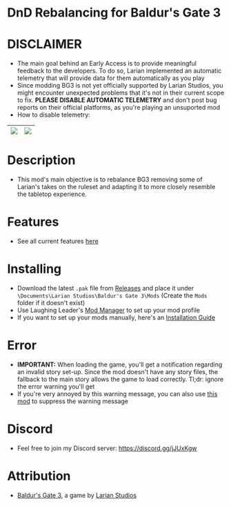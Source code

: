 DnD Rebalancing for Baldur's Gate 3
=======

# DISCLAIMER
* The main goal behind an Early Access is to provide meaningful feedback to the developers. To do so, Larian implemented an automatic telemetry that will provide data for them automatically as you play
* Since modding BG3 is not yet officially supported by Larian Studios, you might encounter unexpected problems that it's not in their current scope to fix. **PLEASE DISABLE AUTOMATIC TELEMETRY** and don't post bug reports on their official platforms, as you're playing an unsuported mod
* How to disable telemetry:

| ![](https://i.imgur.com/8BSSPiW.png) | ![](https://i.imgur.com/huTu79h.png) |
|:---:|:---:|

# Description
* This mod's main objective is to rebalance BG3 removing some of Larian's takes on the ruleset and adapting it to more closely resemble the tabletop experience.

# Features
* See all current features [here](https://github.com/ZerdBG3/DnD-Rebalancing/blob/main/Features.md)

# Installing
* Download the latest `.pak` file from [Releases](https://github.com/ZerdBG3/DnD-Rebalancing/releases) and place it under `\Documents\Larian Studios\Baldur's Gate 3\Mods` (Create the `Mods` folder if it doesn't exist)
* Use Laughing Leader's [Mod Manager](https://github.com/LaughingLeader/BG3ModManager) to set up your mod profile
* If you want to set up your mods manually, here's an [Installation Guide](https://github.com/ZerdBG3/DnD-Rebalancing/blob/main/Installing.md)

# Error
* **IMPORTANT:** When loading the game, you'll get a notification regarding an invalid story set-up. Since the mod doesn't have any story files, the fallback to the main story allows the game to load correctly. Tl;dr: ignore the error warning you'll get
* If you're very annoyed by this warning message, you can also use [this mod](https://www.nexusmods.com/baldursgate3/mods/13) to suppress the warning message

# Discord
* Feel free to join my Discord server: https://discord.gg/jJUxKgw

# Attribution
- [Baldur's Gate 3](https://store.steampowered.com/app/1086940/Baldurs_Gate_3/), a game by [Larian Studios](http://larian.com/)
